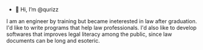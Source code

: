 - 👋 Hi, I’m @qurizz

I am an engineer by training but became ineterested in law after graduation. I'd like to write programs that help law professionals.
I'd also like to develop softwares that improves legal literacy among the public, since law documents can be long and esoteric.
